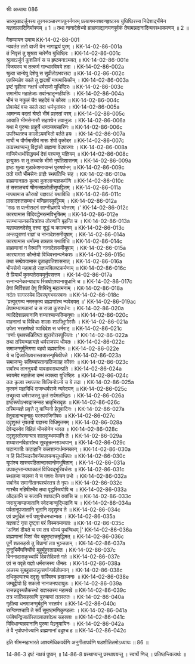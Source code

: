 श्रीः
अध्यायः 086

चारमुखादर्जुनस्य तुरगसञ्चारणात्पुनर्नगरम् प्रत्यागमनश्रवणहृष्टस्य युधिष्ठिरस्य निदेशाद्भीमेन यज्ञशालादिनिर्मापणम् ॥ 1 ॥ तथा नानादेशेभ्यो ब्राह्मणाद्यानयनपूर्वकं तेषामन्नदानादिव्यवस्थाकरणम् ॥ 2 ॥

वैशम्पायन उवाच 	KK-14-02-86-001  
न्यवर्तत ततो वाजी येन नागाह्वयं पुरम् ।	KK-14-02-86-001a  
तं निवृत्तं तु शुश्राव चारेणैव युधिष्ठिरः ।	KK-14-02-86-001c  
श्रुत्वाऽर्जुनं कुशलिनं स च हृष्टमनाऽभवत् ॥	KK-14-02-86-001e  
विजयस्य च तत्कर्म गान्धारविषये तदा ।	KK-14-02-86-002a  
श्रुत्वा चान्येषु देशेषु स सुप्रीतोऽभवत्तदा ॥	KK-14-02-86-002c  
एतस्मिन्नेव काले तु द्वादशीं माघमासिकीम् ।	KK-14-02-86-003a  
इष्टं गृहीत्वा नक्षत्रं धर्मराजो युधिष्ठिरः ॥	KK-14-02-86-003c  
समानीय महातेजाः सर्वान्भ्रातॄन्महीपतिः ।	KK-14-02-86-004a  
भीमं च नकुलं चैव सहदेवं च कौरव ॥	KK-14-02-86-004c  
प्रोवाचेदं वचः काले तदा धर्मभृतांवरः ।	KK-14-02-86-005a  
आमन्त्र्य वदतां श्रेष्ठो भीमं प्रहरतां वरम् ॥	KK-14-02-86-005c  
आयाति भीमसेनासौ सहाश्वेन तवानुजः ।	KK-14-02-86-006a  
यथा मे पुरुषाः प्राहुर्ये धनञ्जयसारिणः ॥	KK-14-02-86-006c  
उपस्थितश्च कालोऽयमभितो वर्तते हयः ।	KK-14-02-86-007a  
माघी च पौर्णमासीयं मासः शेषो वृकोदर ॥	KK-14-02-86-007c  
तत्प्रस्थाप्यन्तु विद्वांसो ब्राह्मणा वेदपारगाः ।	KK-14-02-86-008a  
वाजिमेधार्थसिद्ध्यर्थं देशं पश्यन्तु यज्ञियम् ॥	KK-14-02-86-008c  
इत्युक्तः स तु तच्चक्रे भीमो नृपतिशासनम् ।	KK-14-02-86-009a  
हृष्टः श्रुत्वा गुडाकेशमायान्तं पुरुषर्षभम् ॥	KK-14-02-86-009c  
ततो ययौ भीमसेनः प्राज्ञैः स्थपतिभिः सह ।	KK-14-02-86-010a  
ब्राह्मणानग्रतः कृत्वा कुशलान्यज्ञकर्मणि ॥	KK-14-02-86-010c  
तं ससालचयं श्रीमत्सप्रतोलीसुघट्टितम् ।	KK-14-02-86-011a  
मापयामास कौरव्यो यज्ञवाटं यथाविधि ॥	KK-14-02-86-011c  
प्रासादशतसम्बाधं मणिप्रवरकुट्टिमम् ।	KK-14-02-86-012a  
\'सदः स पत्नीसदनं साग्नीध्रमपि चोत्तरम् ।\'	KK-14-02-86-012c  
कारयामास विदिवद्धेमरत्नविभूषितम् ॥	KK-14-02-86-012e  
स्तम्भान्कनकचित्रांश्च तोरणानि बृहन्ति च ।	KK-14-02-86-013a  
यज्ञायतनदेशेषु दत्त्वा शुद्धं च काञ्चनम् ॥	KK-14-02-86-013c  
अन्तःपुराणां राज्ञां च नानादेशसमीयुषाम् ।	KK-14-02-86-014a  
कारयामास धर्मात्मा तत्रतत्र यथाविधि ॥	KK-14-02-86-014c  
ब्राह्मणानां न वेश्मानि नानादेशसमीयुषाम् ।	KK-14-02-86-015a  
कारयामास कौन्तेयो विधिवत्तान्यनेकशः ॥	KK-14-02-86-015c  
तथा सम्प्रेषयामास दूतान्नृपतिशासनात् ।	KK-14-02-86-016a  
भीमसेनो महाबाहो राज्ञामक्लिष्टकर्मणाम् ॥	KK-14-02-86-016c  
ते प्रियार्थं कुरुपतेराययुर्नृपसत्तम ।	KK-14-02-86-017a  
रत्नान्यनेकान्यादाय स्त्रियोऽश्वानायुधानि च ॥	KK-14-02-86-017c  
तेषां निर्विशतां तेषु शिबिरेषु महात्मनाम् ।	KK-14-02-86-018a  
नर्दतः सागरस्येव दिवस्पृगभवत्स्वनः ॥	KK-14-02-86-018c  
\'प्रत्युद्गम्य नमस्कृत्य ब्राह्मणांश्च न्यवेदयत् ॥\'	KK-14-02-86-019ac  
तेषामभ्यागतानां च स राजा कुरुवर्धनः ।	KK-14-02-86-020a  
व्यादिदेशान्नपानानि शय्याश्चाप्यतिमानुषाः ॥	KK-14-02-86-020c  
वाहनानां च विविधाः शालाः शालीक्षुगोरसैः ।	KK-14-02-86-021a  
उपेता भरतश्रेष्ठो व्यादिदेश स धर्मराट् ॥	KK-14-02-86-021c  
\'वर्णाः पृथक्सन्निविष्टा ह्युत्तरोत्तरपूजिताः ।\'	KK-14-02-86-022a  
तथा तस्मिन्महायज्ञे धर्मराजस्य धीमतः ।	KK-14-02-86-022c  
समाजग्मुर्मुनिगणा बहवो ब्रह्मवादिनः ॥	KK-14-02-86-022e  
ये च द्विजातिप्रवरास्तत्रासन्पृथिवीपते ।	KK-14-02-86-023a  
समाजग्मुः सशिष्यांस्तान्प्रतिजग्राह कौरवः ॥	KK-14-02-86-023c  
सर्वांश्च ताननुययौ यावदावसथान्प्रति ।	KK-14-02-86-024a  
स्वयमेव महातेजा दम्भं त्यक्त्वा युधिष्ठिरः ॥	KK-14-02-86-024c  
ततः कृत्वा स्थपतयः शिल्पिनोऽन्ये च ये तदा ।	KK-14-02-86-025a  
कृत्स्नं यज्ञविधिं राजन्धर्मराजे न्यवेदयन् ॥	KK-14-02-86-025c  
तच्छ्रुत्वा धर्मराजस्तु कृतं सर्वमतन्द्रितः ।	KK-14-02-86-026a  
हृष्टरूपोऽभवद्राजन्सह भ्रातृभिरादृतः ॥	KK-14-02-86-026c  
तस्मिन्यज्ञे प्रवृत्ते तु वाग्मिनो हेतुवादिनः ।	KK-14-02-86-027a  
हेतुवादान्बहूनाहुः परस्परजिगीषवः ॥	KK-14-02-86-027c  
ददृशुस्तं नृपतयो यज्ञस्य विधिमुत्तमम् ।	KK-14-02-86-028a  
देवेन्द्रस्येव विहितं भीमसेनेन भारत ॥	KK-14-02-86-028c  
ददृशुस्तोरणान्यत्र शातकुम्भमयानि ते ।	KK-14-02-86-029a  
शय्यासनविहारांश्च सुबहून्रत्नसञ्चयान् ॥	KK-14-02-86-029c  
घटान्पात्रीः कटाहानि कलशान्वर्धमानकान् ।	KK-14-02-86-030a  
न हि किञ्चिदसौवर्णमपश्यन्वसुधाधिपाः ॥	KK-14-02-86-030c  
यूपांश्च शास्त्रपठितान्दारवान्हेमभूषितान् ।	KK-14-02-86-031a  
उपक्लृप्तान्यथाकालं विधिवद्भूरिवर्चसः ॥	KK-14-02-86-031c  
स्थलजा जलजा ये च पशवः केचन प्रभो ।	KK-14-02-86-032a  
सर्वानेव समानीतानपश्यंस्तत्र ते नृपाः ॥	KK-14-02-86-032c  
गाश्चैव महिषीश्चैव तथा वृद्धस्त्रियोपि च ।	KK-14-02-86-033a  
औदकानि च सत्वानि श्वापदानि वयांसि च ॥	KK-14-02-86-033c  
जरायुजाण्डजातानि स्वेदजान्युद्भिदानि च ।	KK-14-02-86-034a  
पर्वतानूपजातानि भूतानि ददृशुश्च ते ॥	KK-14-02-86-034c  
एवं प्रमुदितं सर्वं पशुगोधनधान्यतः ।	KK-14-02-86-035a  
यज्ञवाटं नृपा दृष्ट्वा परं विस्मयमागताः ॥	KK-14-02-86-035c  
\'अनिशं दीयते च स्म तत्र भोज्यं पृथग्विधम् |\'	KK-14-02-86-036a  
ब्राह्मणानां विशां चैव बहुमृष्टान्नमृद्धिमत् ॥	KK-14-02-86-036c  
पूर्णे शतसहस्रे तु विप्राणां तत्र भुञ्जताम् ।	KK-14-02-86-037a  
दुन्दुभिर्मेघनिर्घोषो मुहुर्मुहुरताड्यत ।	KK-14-02-86-037c  
विननादासकृच्चापि दिवसेदिवसे गते ॥	KK-14-02-86-037e  
एवं स ववृते यज्ञो धर्मराजस्य धीमतः ।	KK-14-02-86-038a  
अन्नस्य सुबहून्राजन्नुत्सर्गान्पर्वतोपमान् ।	KK-14-02-86-038c  
दधिकुल्याश्च ददृशुः सर्पिषश्च ह्रदाञ्जनाः ॥	KK-14-02-86-038e  
जम्बूद्वीपो हि सकलो नानजनपदायुतः ।	KK-14-02-86-039a  
राजन्नदृस्यतैकस्थो राज्ञस्तस्य महामखे ॥	KK-14-02-86-039c  
तत्र जातिसहस्राणि पुरुषाणां ततस्ततः ।	KK-14-02-86-040a  
गृहीत्वा धनमाजग्मुर्बहूनि भरतर्षभ ॥	KK-14-02-86-040c  
स्रग्विणश्चापि ते सर्वे सुमृष्टमणिकुण्डलाः ।	KK-14-02-86-041a  
पर्यवेषन्द्विजातींस्ताञ्शतशोऽथ सहस्रशः ॥	KK-14-02-86-041c  
विविधान्यन्नपानानि पुरुषा येऽनुयायिनः ।	KK-14-02-86-042a  
ते वै नृपोपभोज्यानि ब्राह्मणानां ददुश्च ह ॥ 	KK-14-02-86-042c  

इति श्रीमन्महाभारते आश्वमेधिकपर्वणि अनुगीतापर्वणि षडशीतितमोऽध्यायः ॥ 86 ॥

14-86-3 इष्टं नक्षत्रं पुष्यम् ॥ 14-86-8 प्रस्थाप्यन्तु प्रस्थापयन्तु । स्वार्थे णिच् । प्रतिष्ठन्त्वित्यर्थः ॥
